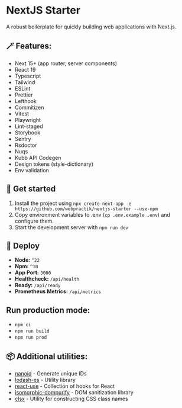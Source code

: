 # NextJS Starter

A robust boilerplate for quickly building web applications with Next.js.

## 🪄 Features:

- Next 15+ (app router, server components)
- React 19
- Typescript
- Tailwind
- ESLint
- Prettier
- Lefthook
- Commitizen
- Vitest
- Playwright
- Lint-staged
- Storybook
- Sentry
- Rsdoctor
- Nuqs
- Kubb API Codegen
- Design tokens (style-dictionary)
- Env validation

## 🚀 Get started

1. Install the project using `npx create-next-app -e https://github.com/webpractik/nextjs-starter --use-npm`
2. Copy environment variables to .env (`cp .env.example .env`) and configure them.
3. Start the development server with `npm run dev`

## 🎯 Deploy

- **Node:** `^22`
- **Npm:** `^10`
- **App Port:** `3000`
- **Healthcheck:** `/api/health`
- **Ready:** `/api/ready`
- **Prometheus Metrics:** `/api/metrics`

## Run production mode:

- `npm ci`
- `npm run build`
- `npm run prod`

## 📦 Additional utilities:

- [nanoid](https://www.npmjs.com/package/nanoid) - Generate unique IDs
- [lodash-es](https://lodash.com/docs) - Utility library
- [react-use](https://github.com/streamich/react-use#readme) - Collection of hooks for React
- [isomorphic-dompurify](https://www.npmjs.com/package/isomorphic-dompurify) - DOM sanitization library
- [clsx](https://www.npmjs.com/package/clsx) - Utility for constructing CSS class names

